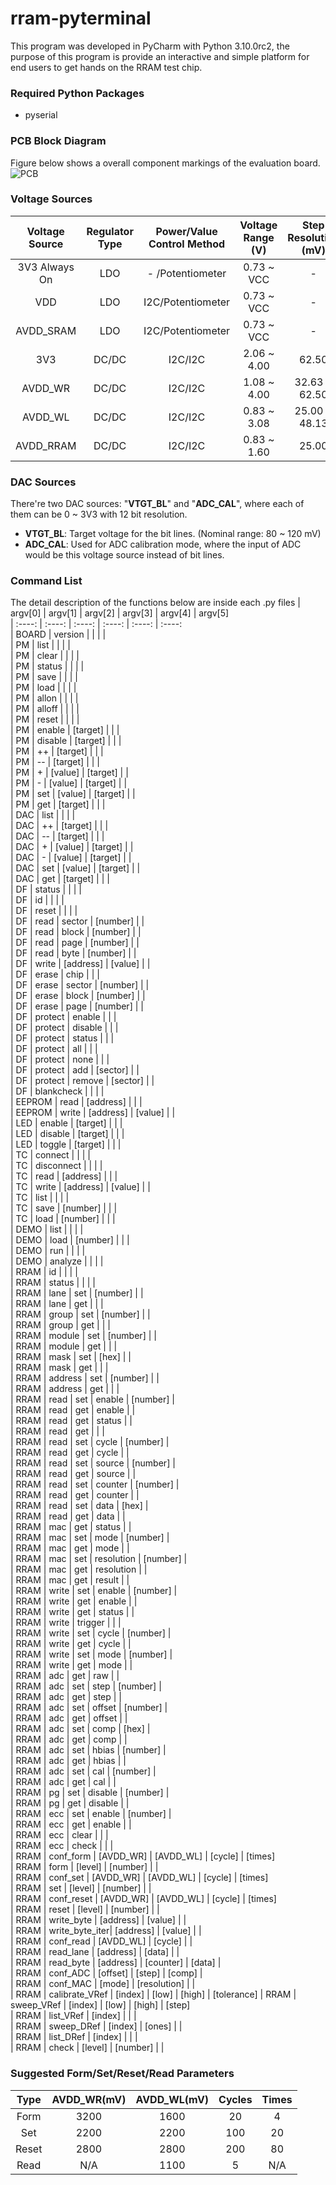 # rram-pyterminal

This program was developed in PyCharm with Python 3.10.0rc2, the purpose of this program is provide an interactive and simple platform for end users to get hands on the RRAM test chip.

### Required Python Packages
- pyserial

### PCB Block Diagram
Figure below shows a overall component markings of the evaluation board.
![PCB](https://user-images.githubusercontent.com/4018299/134605757-104c7f77-8836-4417-b8e7-61fecc7c144b.png)


### Voltage Sources
| Voltage Source | Regulator Type | Power/Value Control Method | Voltage Range (V) | Step Resolution (mV) | Max Supported Current |                
| :----:         | :----:         | :----:                     | :----:            | :----:               | :----:                |
| 3V3 Always On  | LDO            | -  /Potentiometer          | 0.73 ~ VCC        | -                    | 25 mA                 |
| VDD            | LDO            | I2C/Potentiometer          | 0.73 ~ VCC        | -                    | 300 mA                |
| AVDD_SRAM      | LDO            | I2C/Potentiometer          | 0.73 ~ VCC        | -                    | 300 mA                |
| 3V3            | DC/DC          | I2C/I2C                    | 2.06 ~ 4.00       | 62.50                | 1.5 A                 |
| AVDD_WR        | DC/DC          | I2C/I2C                    | 1.08 ~ 4.00       | 32.63 & 62.50        | 1.5 A                 |
| AVDD_WL        | DC/DC          | I2C/I2C                    | 0.83 ~ 3.08       | 25.00 & 48.13        | 2.5 A                 |
| AVDD_RRAM      | DC/DC          | I2C/I2C                    | 0.83 ~ 1.60       | 25.00                | 2.5 A                 |
    
### DAC Sources
There're two DAC sources: "**VTGT_BL**" and "**ADC_CAL**", where each of them can be 0 ~ 3V3 with 12 bit resolution.
- **VTGT_BL**: Target voltage for the bit lines. (Nominal range: 80 ~ 120 mV)
- **ADC_CAL**: Used for ADC calibration mode, where the input of ADC would be this voltage source instead of bit lines.

### Command List
The detail description of the functions below are inside each .py files
| argv[0] | argv[1]        | argv[2]   | argv[3]      | argv[4]  | argv[5]    
| :----:  | :----:         | :----:    | :----:       | :----:   | :----:     
| BOARD   | version        |           |              |          |            
| PM      | list           |           |              |          |            
| PM      | clear          |           |              |          |            
| PM      | status         |           |              |          |            
| PM      | save           |           |              |          |            
| PM      | load           |           |              |          |            
| PM      | allon          |           |              |          |            
| PM      | alloff         |           |              |          |            
| PM      | reset          |           |              |          |            
| PM      | enable         | [target]  |              |          |            
| PM      | disable        | [target]  |              |          |            
| PM      | ++             | [target]  |              |          |            
| PM      | --             | [target]  |              |          |            
| PM      | +              | [value]   | [target]     |          |            
| PM      | -              | [value]   | [target]     |          |            
| PM      | set            | [value]   | [target]     |          |            
| PM      | get            | [target]  |              |          |            
| DAC     | list           |           |              |          |            
| DAC     | ++             | [target]  |              |          |            
| DAC     | --             | [target]  |              |          |            
| DAC     | +              | [value]   | [target]     |          |            
| DAC     | -              | [value]   | [target]     |          |            
| DAC     | set            | [value]   | [target]     |          |            
| DAC     | get            | [target]  |              |          |            
| DF      | status         |           |              |          |            
| DF      | id             |           |              |          |            
| DF      | reset          |           |              |          |            
| DF      | read           | sector    | [number]     |          |            
| DF      | read           | block     | [number]     |          |            
| DF      | read           | page      | [number]     |          |            
| DF      | read           | byte      | [number]     |          |            
| DF      | write          | [address] | [value]      |          |            
| DF      | erase          | chip      |              |          |            
| DF      | erase          | sector    | [number]     |          |            
| DF      | erase          | block     | [number]     |          |            
| DF      | erase          | page      | [number]     |          |            
| DF      | protect        | enable    |              |          |            
| DF      | protect        | disable   |              |          |            
| DF      | protect        | status    |              |          |            
| DF      | protect        | all       |              |          |            
| DF      | protect        | none      |              |          |            
| DF      | protect        | add       | [sector]     |          |            
| DF      | protect        | remove    | [sector]     |          |            
| DF      | blankcheck     |           |              |          |            
| EEPROM  | read           | [address] |              |          |            
| EEPROM  | write          | [address] | [value]      |          |            
| LED     | enable         | [target]  |              |          |            
| LED     | disable        | [target]  |              |          |            
| LED     | toggle         | [target]  |              |          |            
| TC      | connect        |           |              |          |            
| TC      | disconnect     |           |              |          |            
| TC      | read           | [address] |              |          |            
| TC      | write          | [address] | [value]      |          |            
| TC      | list           |           |              |          |            
| TC      | save           | [number]  |              |          |            
| TC      | load           | [number]  |              |          |            
| DEMO    | list           |           |              |          |            
| DEMO    | load           | [number]  |              |          |            
| DEMO    | run            |           |              |          |            
| DEMO    | analyze        |           |              |          |            
| RRAM    | id             |           |              |          |            
| RRAM    | status         |           |              |          |            
| RRAM    | lane           | set       | [number]     |          |            
| RRAM    | lane           | get       |              |          |            
| RRAM    | group          | set       | [number]     |          |            
| RRAM    | group          | get       |              |          |            
| RRAM    | module         | set       | [number]     |          |            
| RRAM    | module         | get       |              |          |            
| RRAM    | mask           | set       | [hex]        |          |            
| RRAM    | mask           | get       |              |          |            
| RRAM    | address        | set       | [number]     |          |            
| RRAM    | address        | get       |              |          |            
| RRAM    | read           | set       | enable       | [number] |            
| RRAM    | read           | get       | enable       |          |            
| RRAM    | read           | get       | status       |          |            
| RRAM    | read           | get       |              |          |            
| RRAM    | read           | set       | cycle        | [number] |            
| RRAM    | read           | get       | cycle        |          |            
| RRAM    | read           | set       | source       | [number] |            
| RRAM    | read           | get       | source       |          |            
| RRAM    | read           | set       | counter      | [number] |            
| RRAM    | read           | get       | counter      |          |            
| RRAM    | read           | set       | data         | [hex]    |            
| RRAM    | read           | get       | data         |          |            
| RRAM    | mac            | get       | status       |          |            
| RRAM    | mac            | set       | mode         | [number] |            
| RRAM    | mac            | get       | mode         |          |            
| RRAM    | mac            | set       | resolution   | [number] |            
| RRAM    | mac            | get       | resolution   |          |            
| RRAM    | mac            | get       | result       |          |            
| RRAM    | write          | set       | enable       | [number] |            
| RRAM    | write          | get       | enable       |          |            
| RRAM    | write          | get       | status       |          |            
| RRAM    | write          | trigger   |              |          |            
| RRAM    | write          | set       | cycle        | [number] |            
| RRAM    | write          | get       | cycle        |          |            
| RRAM    | write          | set       | mode         | [number] |            
| RRAM    | write          | get       | mode         |          |            
| RRAM    | adc            | get       | raw          |          |            
| RRAM    | adc            | set       | step         | [number] |            
| RRAM    | adc            | get       | step         |          |            
| RRAM    | adc            | set       | offset       | [number] |            
| RRAM    | adc            | get       | offset       |          |            
| RRAM    | adc            | set       | comp         | [hex]    |            
| RRAM    | adc            | get       | comp         |          |            
| RRAM    | adc            | set       | hbias        | [number] |            
| RRAM    | adc            | get       | hbias        |          |            
| RRAM    | adc            | set       | cal          | [number] |            
| RRAM    | adc            | get       | cal          |          |            
| RRAM    | pg             | set       | disable      | [number] |            
| RRAM    | pg             | get       | disable      |          |            
| RRAM    | ecc            | set       | enable       | [number] |            
| RRAM    | ecc            | get       | enable       |          |            
| RRAM    | ecc            | clear     |              |          |            
| RRAM    | ecc            | check     |              |          |            
| RRAM    | conf_form      | [AVDD_WR] | [AVDD_WL]    | [cycle]  | [times]    
| RRAM    | form           | [level]   | [number]     |          |            
| RRAM    | conf_set       | [AVDD_WR] | [AVDD_WL]    | [cycle]  | [times]    
| RRAM    | set            | [level]   | [number]     |          |            
| RRAM    | conf_reset     | [AVDD_WR] | [AVDD_WL]    | [cycle]  | [times]    
| RRAM    | reset          | [level]   | [number]     |          |            
| RRAM    | write_byte     | [address] | [value]      |          |            
| RRAM    | write_byte_iter| [address] | [value]      |          |            
| RRAM    | conf_read      | [AVDD_WL] | [cycle]      |          |            
| RRAM    | read_lane      | [address] | [data]       |          |            
| RRAM    | read_byte      | [address] | [counter]    | [data]   |            
| RRAM    | conf_ADC       | [offset]  | [step]       | [comp]   |            
| RRAM    | conf_MAC       | [mode]    | [resolution] |          |            
| RRAM    | calibrate_VRef | [index]   | [low]        | [high]   | [tolerance]
| RRAM    | sweep_VRef     | [index]   | [low]        | [high]   | [step]     
| RRAM    | list_VRef      | [index]   |              |          |            
| RRAM    | sweep_DRef     | [index]   | [ones]       |          |            
| RRAM    | list_DRef      | [index]   |              |          |            
| RRAM    | check          | [level]   | [number]     |          |            

### Suggested Form/Set/Reset/Read Parameters
| Type   | AVDD_WR(mV) | AVDD_WL(mV) | Cycles | Times
| :----: | :----:      | :----:      | :----: | :----:      
| Form   | 3200        | 1600        | 20     | 4        
| Set    | 2200        | 2200        | 100    | 20        
| Reset  | 2800        | 2800        | 200    | 80        
| Read   | N/A         | 1100        | 5      | N/A         

